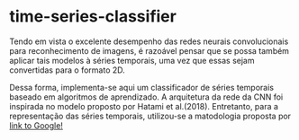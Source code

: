 # time-series-classifier

Tendo em vista o excelente desempenho das redes neurais convolucionais para reconhecimento de imagens, é razoável pensar que se possa também aplicar tais modelos à séries temporais, uma vez que essas sejam convertidas para o formato 2D. 

Dessa forma, implementa-se aqui um classificador de séries temporais baseado em  algoritmos de aprendizado.
A arquitetura da rede da CNN foi inspirada no modelo proposto por Hatami et al.(2018). Entretanto, para a representação das séries temporais, utilizou-se a matodologia proposta por [link to Google!](http://google.com)

